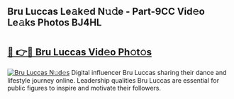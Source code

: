 ## Bru Luccas Le𝚊k𝚎d N𝚞𝚍e - Part-9CC Vid𝚎o Le𝚊ks Photos BJ4HL

# <h2><a href="http://fbfbtu.evod.top/?m=Bru+Luccas">🔗 👉🔴 Bru Luccas Vid𝚎o Ph𝚘t𝚘s</a></h2>

[![Bru Luccas N𝚞d𝚎s](https://i.imgur.com/8V9OHl7.gif)](http://fbfbtu.evod.top/?m=Bru+Luccas)
Digital influencer Bru Luccas sharing their dance and lifestyle journey online. Leadership qualities Bru Luccas are essential for public figures to inspire and motivate their followers. 
